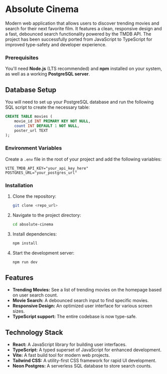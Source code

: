 # Absolute Cinema

Modern web application that allows users to discover trending movies and search for their next favorite film. It features a clean, responsive design and a fast, debounced search functionality powered by the TMDB API. The project has been successfully ported from JavaScript to TypeScript for improved type-safety and developer experience.

### Prerequisites

You'll need **Node.js** (LTS recommended) and **npm** installed on your system, as well as a working **PostgreSQL server**.

## Database Setup

You will need to set up your PostgreSQL database and run the following SQL script to create the necessary table:

```sql
CREATE TABLE movies (
    movie_id INT PRIMARY KEY NOT NULL,
    count INT DEFAULT 1 NOT NULL,
    poster_url TEXT
);
```

### Environment Variables

Create a `.env` file in the root of your project and add the following variables:

```env
VITE_TMDB_API_KEY="your_api_key_here"
POSTGRES_URL="your_postgres_url"
```

### Installation

1. Clone the repository:

   ```bash
   git clone <repo_url>
   ```

2. Navigate to the project directory:

   ```bash
   cd absolute-cinema
   ```

3. Install dependencies:

   ```bash
   npm install
   ```

4. Start the development server:

   ```bash
   npm run dev
   ```

## Features

* **Trending Movies:** See a list of trending movies on the homepage based on user search count.
* **Movie Search:** A debounced search input to find specific movies.
* **Responsive Design:** An optimized user interface for various screen sizes.
* **TypeScript support:** The entire codebase is now type-safe.

## Technology Stack

* **React:** A JavaScript library for building user interfaces.
* **TypeScript:** A typed superset of JavaScript for enhanced development.
* **Vite:** A fast build tool for modern web projects.
* **Tailwind CSS:** A utility-first CSS framework for rapid UI development.
* **Neon Postgres:** A serverless SQL database to store search counts.
